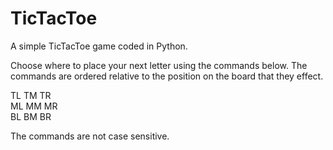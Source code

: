 # TicTacToe
A simple TicTacToe game coded in Python.

Choose where to place your next letter using the commands below. 
The commands are ordered relative to the position on the board that they effect.

TL TM TR  
ML MM MR  
BL BM BR  

The commands are not case sensitive.
